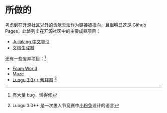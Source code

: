 # 所做的
考虑到在开源社区以外的贡献无法作为链接被指向，且很明显这是 Github Pages，此处列出在开源社区中的主要成熟项目：
- [Julialang 中文导引](https://learn.juliacn.com)
- [文档生成器](https://juliaroadmap.github.io/DoctreePages.jl/docs/index.html)

还有一些废弃项目：[^1]
- [Foam World](https://foamworld.github.io/)
- [Maze](https://github.com/Rratic/Maze)
- [Luogu 3.0++ 解释器](https://github.com/Rratic/Luogu3.0plusplus) [^2]

[^1]: 有大量 bug，懒得修
[^2]: Luogu 3.0++ 是一次愚人节竞赛中[小粉兔](https://github.com/GitPinkRabbit)设计的语言
